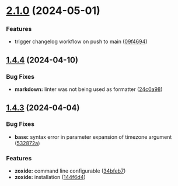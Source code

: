 # [2.1.0](https://github.com/99linesofcode/docker-base/compare/v2.0.0...v2.1.0) (2024-05-01)


### Features

* trigger changelog workflow on push to main ([09f4694](https://github.com/99linesofcode/docker-base/commit/09f46942dc33adc257972c3fcf33da219276042e))



## [1.4.4](https://github.com/99linesofcode/docker-base/compare/v1.4.3...v1.4.4) (2024-04-10)


### Bug Fixes

* **markdown:** linter was not being used as formatter ([24c0a98](https://github.com/99linesofcode/docker-base/commit/24c0a984f7192de23ce2e53f9c160218fd7aca0b))



## [1.4.3](https://github.com/99linesofcode/docker-base/compare/v1.4.2...v1.4.3) (2024-04-04)


### Bug Fixes

* **base:** syntax error in parameter expansion of timezone argument ([532872a](https://github.com/99linesofcode/docker-base/commit/532872a98fdd901aad36e06a9a582dae4763231b))


### Features

* **zoxide:** command line configurable ([34bfeb7](https://github.com/99linesofcode/docker-base/commit/34bfeb77b29b1db7a4604a8f9418294e889b8236))
* **zoxide:** installation ([144f6d4](https://github.com/99linesofcode/docker-base/commit/144f6d4fcf050644a496bf9ee70e38d56ac43d55))



